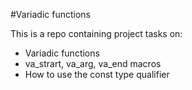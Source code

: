 #Variadic functions

This is a repo containing project tasks on:
 - Variadic functions
 - va_strart, va_arg, va_end macros
 - How to use the const type qualifier